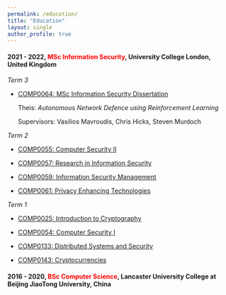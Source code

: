 ```yaml
---
permalink: /education/
title: "Education"
layout: single
author_profile: true
---
```


#### 2021 - 2022, <span style="color: red">MSc Information Security</span>, University College London, United Kingdom

*Term 3*

- [COMP0064: MSc Information Security Dissertation](https://www.ucl.ac.uk/module-catalogue/modules/msc-information-security-dissertation-COMP0064)

    Theis: *Autonomous Network Defence using Reinforcement Learning*

    Supervisors: Vasilios Mavroudis, Chris Hicks, Steven Murdoch

*Term 2*

- [COMP0055: Computer Security II](https://www.ucl.ac.uk/module-catalogue/modules/computer-security-ii-COMP0055)

- [COMP0057: Research in Information Security](https://www.ucl.ac.uk/module-catalogue/modules/research-in-information-security-COMP0057)

- [COMP0059: Information Security Management](https://www.ucl.ac.uk/module-catalogue/modules/information-security-management-COMP0059)

- [COMP0061: Privacy Enhancing Technologies](https://www.ucl.ac.uk/module-catalogue/modules/privacy-enhancing-technologies-COMP0061)

*Term 1*

- [COMP0025: Introduction to Cryptography](https://www.ucl.ac.uk/module-catalogue/modules/introduction-to-cryptography/COMP0025)

- [COMP0054: Computer Security I](https://www.ucl.ac.uk/module-catalogue/modules/computer-security-i/COMP0054)

- [COMP0133: Distributed Systems and Security](https://www.ucl.ac.uk/module-catalogue/modules/distributed-systems-and-security/COMP0133)

- [COMP0143: Cryptocurrencies](https://www.ucl.ac.uk/module-catalogue/modules/cryptocurrencies/COMP0143)

#### 2016 - 2020, <span style="color: red">BSc Computer Science</span>, Lancaster University College at Beijing JiaoTong University, China